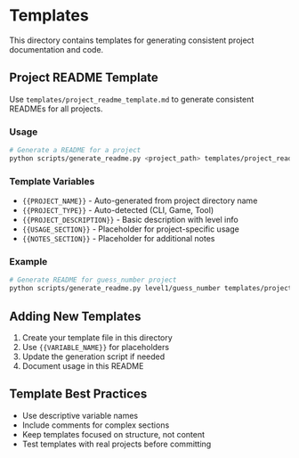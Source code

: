 # Templates

This directory contains templates for generating consistent project documentation and code.

## Project README Template

Use `templates/project_readme_template.md` to generate consistent READMEs for all projects.

### Usage

```bash
# Generate a README for a project
python scripts/generate_readme.py <project_path> templates/project_readme_template.md
```

### Template Variables

- `{{PROJECT_NAME}}` - Auto-generated from project directory name
- `{{PROJECT_TYPE}}` - Auto-detected (CLI, Game, Tool)
- `{{PROJECT_DESCRIPTION}}` - Basic description with level info
- `{{USAGE_SECTION}}` - Placeholder for project-specific usage
- `{{NOTES_SECTION}}` - Placeholder for additional notes

### Example

```bash
# Generate README for guess_number project
python scripts/generate_readme.py level1/guess_number templates/project_readme_template.md
```

## Adding New Templates

1. Create your template file in this directory
2. Use `{{VARIABLE_NAME}}` for placeholders
3. Update the generation script if needed
4. Document usage in this README

## Template Best Practices

- Use descriptive variable names
- Include comments for complex sections
- Keep templates focused on structure, not content
- Test templates with real projects before committing
